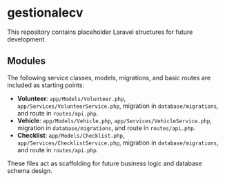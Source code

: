 # gestionalecv

This repository contains placeholder Laravel structures for future development.

## Modules

The following service classes, models, migrations, and basic routes are included as starting points:

- **Volunteer**: `app/Models/Volunteer.php`, `app/Services/VolunteerService.php`, migration in `database/migrations`, and route in `routes/api.php`.
- **Vehicle**: `app/Models/Vehicle.php`, `app/Services/VehicleService.php`, migration in `database/migrations`, and route in `routes/api.php`.
- **Checklist**: `app/Models/Checklist.php`, `app/Services/ChecklistService.php`, migration in `database/migrations`, and route in `routes/api.php`.

These files act as scaffolding for future business logic and database schema design.
